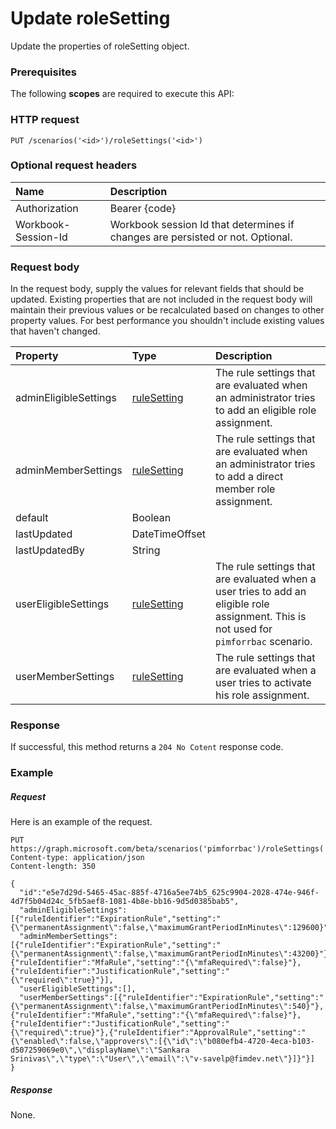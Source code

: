 # Update roleSetting
Update the properties of roleSetting object.
### Prerequisites
The following **scopes** are required to execute this API: 
### HTTP request
<!-- { "blockType": "ignored" } -->
```http
PUT /scenarios('<id>')/roleSettings('<id>')
```
### Optional request headers
| Name       | Description|
|:-----------|:-----------|
| Authorization  | Bearer {code}|
| Workbook-Session-Id  | Workbook session Id that determines if changes are persisted or not. Optional.|

### Request body
In the request body, supply the values for relevant fields that should be updated. Existing properties that are not included in the request body will maintain their previous values or be recalculated based on changes to other property values. For best performance you shouldn't include existing values that haven't changed.

| Property	   | Type	|Description|
|:---------------|:--------|:----------|
|adminEligibleSettings|[ruleSetting](../resources/ruleSetting.md)|The rule settings that are evaluated when an administrator tries to add an eligible role assignment.|
|adminMemberSettings|[ruleSetting](../resources/ruleSetting.md)|The rule settings that are evaluated when an administrator tries to add a direct member role assignment.|
|default|Boolean||
|lastUpdated|DateTimeOffset||
|lastUpdatedBy|String||
|userEligibleSettings|[ruleSetting](../resources/ruleSetting.md)|The rule settings that are evaluated when a user tries to add an eligible role assignment. This is not used for `pimforrbac` scenario.|
|userMemberSettings|[ruleSetting](../resources/ruleSetting.md)|The rule settings that are evaluated when a user tries to activate his role assignment.|

### Response
If successful, this method returns a `204 No Cotent` response code.
### Example
##### Request
Here is an example of the request.
<!-- {
  "blockType": "request",
  "name": "update_policy"
}-->
```http
PUT https://graph.microsoft.com/beta/scenarios('pimforrbac')/roleSettings('<id>')
Content-type: application/json
Content-length: 350

{
  "id":"e5e7d29d-5465-45ac-885f-4716a5ee74b5_625c9904-2028-474e-946f-4d7f5b04d24c_5fb5aef8-1081-4b8e-bb16-9d5d0385bab5",
  "adminEligibleSettings":[{"ruleIdentifier":"ExpirationRule","setting":"{\"permanentAssignment\":false,\"maximumGrantPeriodInMinutes\":129600}"}],
  "adminMemberSettings":[{"ruleIdentifier":"ExpirationRule","setting":"{\"permanentAssignment\":false,\"maximumGrantPeriodInMinutes\":43200}"},{"ruleIdentifier":"MfaRule","setting":"{\"mfaRequired\":false}"},{"ruleIdentifier":"JustificationRule","setting":"{\"required\":true}"}],
  "userEligibleSettings":[],
  "userMemberSettings":[{"ruleIdentifier":"ExpirationRule","setting":"{\"permanentAssignment\":false,\"maximumGrantPeriodInMinutes\":540}"},{"ruleIdentifier":"MfaRule","setting":"{\"mfaRequired\":false}"},{"ruleIdentifier":"JustificationRule","setting":"{\"required\":true}"},{"ruleIdentifier":"ApprovalRule","setting":"{\"enabled\":false,\"approvers\":[{\"id\":\"b080efb4-4720-4eca-b103-d507259069e0\",\"displayName\":\"Sankara Srinivas\",\"type\":\"User\",\"email\":\"v-savelp@fimdev.net\"}]}"}]
}
```
##### Response
None.
